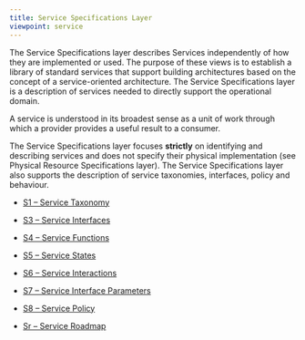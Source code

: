 ```yaml
---
title: Service Specifications Layer
viewpoint: service
---
```


The Service Specifications layer describes Services independently of how they are
implemented or used. The purpose of these views is to establish a library of
standard services that support building architectures based on the concept of a
service-oriented architecture. The Service Specifications layer is a description of
services needed to directly support the operational domain.

A service is understood in its broadest sense as a unit of work through which a
provider provides a useful result to a consumer.

The Service Specifications layer focuses **strictly** on identifying and describing
services and does not specify their physical implementation (see Physical Resource
Specifications layer). The Service Specifications layer also supports the description
of service taxonomies, interfaces, policy and behaviour.

* [S1 – Service Taxonomy](s1.html)

* [S3 – Service Interfaces](s3.html)
* [S4 – Service Functions](s4.html)
* [S5 – Service States](s5.html)
* [S6 – Service Interactions](s6.html)
* [S7 – Service Interface Parameters](s7.html)
* [S8 – Service Policy](s8.html)
* [Sr – Service Roadmap](sr.html)

